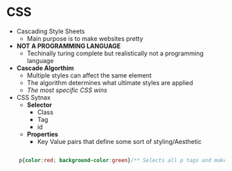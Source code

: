 # CSS
- Cascading Style Sheets
  - Main purpose is to make websites pretty
- **NOT A PROGRAMMING LANGUAGE**
  - Techinally turing complete but realistically not a programming language
- **Cascade Algorthim**
  - Multiple styles can affect the same element
  - The algorithm determines what ultimate styles are applied
  - *The most specific CSS wins*
- CSS Sytnax
  - **Selector**
    - Class
    - Tag
    - id
  - **Properties**
    - Key Value pairs that define some sort of styling/Aesthetic
```CSS

    p{color:red; background-color:green}/** Selects all p tags and makes the text color red and background color green */

```